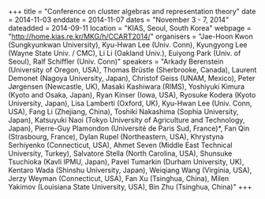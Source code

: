 +++
title = "Conference on cluster algebras and representation theory"
date = 2014-11-03
enddate = 2014-11-07
dates = "November 3 - 7, 2014"
dateadded = 2014-09-11
location = "KIAS, Seoul, South Korea"
webpage = "http://home.kias.re.kr/MKG/h/CCART2014/"
organisers = "Jae-Hoon Kwon (Sungkyunkwan University), Kyu-Hwan Lee (Univ. Conn), Kyungyong Lee (Wayne State Univ. / CMC), Li Li (Oakland Univ.), Euiyong Park (Univ. of Seoul), Ralf Schiffler (Univ. Conn)"
speakers = "Arkady Berenstein (University of Oregon, USA), Thomas Brüstle (Sherbrooke, Canada), Laurent Demonet (Nagoya University, Japan), Christof Geiss (UNAM, Mexico), Peter Jørgensen (Newcastle, UK), Masaki Kashiwara (RIMS), Yoshiyuki Kimura (Kyoto and Osaka, Japan), Ryan Kinser (Iowa, USA), Ryosuke Kodera (Kyoto University, Japan), Lisa Lamberti (Oxford, UK), Kyu-Hwan Lee (Univ. Conn, USA), Fang Li (Zhejiang, China), Toshiki Nakashima (Sophia University, Japan), Katsuyuki Naoi (Tokyo University of Agriculture and Technology, Japan), Pierre-Guy Plamondon (Université de Paris Sud, France)*, Fan Qin (Strasbourg, France), Dylan Rupel (Northeastern, USA), Khrystyna Serhiyenko (Connecticut, USA), Ahmet Seven (Middle East Technical University, Turkey), Salvatore Stella (North Carolina, USA), Shunsuke Tsuchioka (Kavli IPMU, Japan), Pavel Tumarkin (Durham University, UK), Kentaro Wada (Shinshu University, Japan), Weiqiang Wang (Virginia, USA), Jerzy Weyman (Connecticut, USA), Fan Xu (Tsinghua, China), Milen Yakimov (Louisiana State University, USA), Bin Zhu (Tsinghua, China)"
+++
